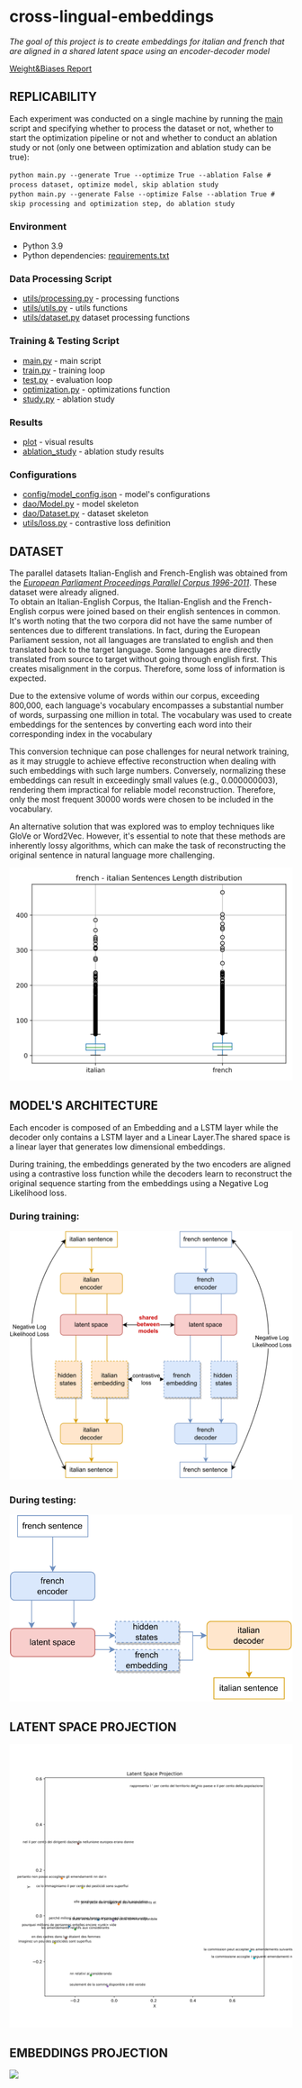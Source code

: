 # cross-lingual-embeddings

_The goal of this project is to create embeddings for italian and french that are aligned in a shared latent space using
an encoder-decoder model_

[Weight&Biases Report](https://api.wandb.ai/links/admaiora/kunimg18)
## **REPLICABILITY**

Each experiment was conducted on a single machine by running the [main](main.py) script and specifying whether to
process the dataset or not, whether to start the optimization pipeline or not and whether to conduct an ablation study
or not (only one between optimization and ablation study can be true):

`python main.py --generate True --optimize True --ablation False # process dataset, optimize model, skip ablation study` <br>
`python main.py --generate False --optimize False --ablation True # skip processing and optimization step, do ablation study`

### Environment

- Python 3.9
- Python dependencies: [requirements.txt](requirements.txt)

### Data Processing Script

- [utils/processing.py](utils/processing.py) - processing functions
- [utils/utils.py](utils/utils.py) - utils functions
- [utils/dataset.py](utils/dataset.py) dataset processing functions

### Training & Testing Script

- [main.py](main.py) - main script
- [train.py](train.py) - training loop
- [test.py](test.py) - evaluation loop
- [optimization.py](optimization.py) - optimizations function
- [study.py](study.py) - ablation study

### Results

- [plot](plot) - visual results
- [ablation_study](ablation_study) - ablation study results

### Configurations

- [config/model_config.json](config/model_config.json) - model's configurations
- [dao/Model.py](dao/Model.py) - model skeleton
- [dao/Dataset.py](dao/Model.py) - dataset skeleton
- [utils/loss.py](utils/loss.py) - contrastive loss definition

## **DATASET**

The parallel datasets Italian-English and French-English was obtained from the [_European Parliament Proceedings
Parallel Corpus 1996-2011_](https://www.statmt.org/europarl/). These dataset were already aligned. <br> To obtain an
Italian-English Corpus, the Italian-English and the French-English corpus were joined based on their english sentences
in common. It's worth noting that the two corpora did not have the same number of sentences due to different
translations. In fact, during the European Parliament session, not all languages are translated to english and then
translated back to the target language. Some languages are directly translated from source to target without going
through english first. This creates misalignment in the corpus. Therefore, some loss of information is expected. <br>

Due to the extensive volume of words within our corpus, exceeding 800,000, each language's vocabulary encompasses a
substantial number of words, surpassing one million in total. The vocabulary was used to create embeddings for the
sentences by converting each word into their corresponding index in the vocabulary <br>

This conversion technique can pose challenges for neural network training, as it may struggle to achieve effective
reconstruction when dealing with such embeddings with such large numbers. Conversely, normalizing these embeddings can
result in exceedingly small values (e.g., 0.000000003), rendering them impractical for reliable model reconstruction.
Therefore, only the most frequent 30000 words were chosen to be included in the vocabulary.

An alternative solution that was explored was to employ techniques like GloVe or Word2Vec.
However, it's essential to note that these methods are inherently lossy algorithms, which can make the task of
reconstructing the original sentence in natural language more challenging.

<img src="plot/fr_it_sentences_length.svg">

## **MODEL'S ARCHITECTURE**

Each encoder is composed of an Embedding and a LSTM layer while the decoder only contains a LSTM layer and a Linear
Layer.The shared space is a linear layer that generates low dimensional embeddings.<br>

During training, the embeddings generated by the two encoders are aligned using a contrastive loss function while the 
decoders learn to reconstruct the original sequence starting from the embeddings using a Negative Log Likelihood loss.
### During training:

<img src="plot/training.svg" alt="Training">

### During testing:

<img src="plot/testing.svg" alt="Testing">

## **LATENT SPACE PROJECTION**

<img src="plot/latent_space_projection.svg">

## **EMBEDDINGS PROJECTION**

<img src="plot/embeddings_projection.svg">

